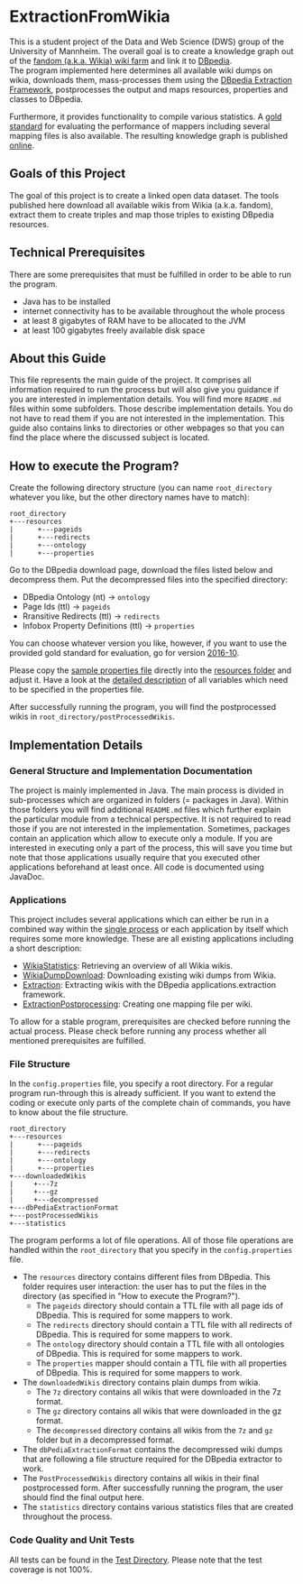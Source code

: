 # ExtractionFromWikia
This is a student project of the Data and Web Science (DWS) group of the University of Mannheim.
The overall goal is to create a knowledge graph out of the [fandom (a.k.a. Wikia) wiki farm](http://www.wikia.com) and 
link it to [DBpedia](http://wiki.dbpedia.org).<br/>
The program implemented here determines all available wiki dumps on wikia, downloads them, mass-processes them using 
the [DBpedia Extraction Framework](https://github.com/dbpedia/applications.extraction-framework), postprocesses the 
output and maps resources, properties and classes to DBpedia. 

Furthermore, it provides functionality to compile various statistics. A [gold standard](./additionalFiles/evaluationFiles) 
for evaluating the performance of mappers including several mapping files is also available. 
The resulting knowledge graph is published [online](http://dbkwik.webdatacommons.org/).

## Goals of this Project
The goal of this project is to create a linked open data dataset.
The tools published here download all available wikis from Wikia (a.k.a. fandom), extract them to create triples and 
map those triples to existing DBpedia resources. 

## Technical Prerequisites
There are some prerequisites that must be fulfilled in order to be able to run the program.
- Java has to be installed
- internet connectivity has to be available throughout the whole process 
- at least 8 gigabytes of RAM have to be allocated to the JVM
- at least 100 gigabytes freely available disk space


## About this Guide
This file represents the main guide of the project. It comprises all information required to run the process but 
will also give you guidance if you are interested in implementation details. You will find more `README.md` files 
within some subfolders. Those describe implementation details. You do not have to read them if you are not interested
in the implementation. This guide also contains links to directories or other webpages so that you can find the place 
where the discussed subject is located. 


## How to execute the Program?
Create the following directory structure (you can name `root_directory` whatever you like, but the other directory 
names have to match):
```
root_directory
+---resources
|      +---pageids
|      +---redirects
|      +---ontology
|      +---properties
```

Go to the DBpedia download page, download the files listed below and decompress them. Put the decompressed files into the specified directory:
- DBpedia Ontology (nt) → `ontology`
- Page Ids (ttl) → `pageids`
- Rransitive Redirects (ttl) → `redirects`
- Infobox Property Definitions (ttl) → `properties`

You can choose whatever version you like, however, if you want to use the provided gold standard for evaluation, go for version [2016-10](http://wiki.dbpedia.org/downloads-2016-10).

Please copy the [sample properties file](./additionalFiles/configFile/config.properties) directly into the [resources folder](/wikiaProject/src/main/resources) and adjust it. 
Have a look at the [detailed description](./additionalFiles/configFile/README.md) of all variables which need to be specified in the properties file.

After successfully running the program, you will find the postprocessed wikis in `root_directory/postProcessedWikis`.


## Implementation Details

### General Structure and Implementation Documentation
The project is mainly implemented in Java. The main process is divided in sub-processes which are organized in folders 
(= packages in Java). Within those folders you will find additional `README.md` files which further explain the 
particular module from a technical perspective. It is not required to read those if you are not interested in the 
implementation. Sometimes, packages contain an application which allow to execute only a module. If you are interested
in executing only a part of the process, this will save you time but note that those applications usually require
that you executed other applications beforehand at least once. All code is documented using JavaDoc.


### Applications 
This project includes several applications which can either be run in a combined way within the [single process](./wikiaProject/src/main/java/applications/SingleProcessApplication.java) or each application by itself which requires some more knowledge.
These are all existing applications including a short description:
 - [WikiaStatistics](./wikiaProject/src/main/java/applications/wikiaStatistics): Retrieving an overview of all Wikia wikis.
 - [WikiaDumpDownload](./wikiaProject/src/main/java/applications/wikiaDumpDownload/): Downloading existing wiki dumps from Wikia.
 - [Extraction](./wikiaProject/src/main/java/applications/extraction/): Extracting wikis with the DBpedia applications.extraction framework.
 - [ExtractionPostprocessing](./wikiaProject/src/main/java/applications/extractionPostprocessing): Creating one mapping file per wiki.

 To allow for a stable program, prerequisites are checked before running the actual process. Please check before running any process whether all mentioned prerequisites are fulfilled.

### File Structure
In the `config.properties` file, you specify a root directory. For a regular program run-through this is already sufficient. If you want to extend the coding or execute only parts of the complete chain of commands, you have to know about the file structure.

```
root_directory
+---resources
|      +---pageids
|      +---redirects
|      +---ontology
|      +---properties
+---downloadedWikis
|     +---7z
|     +---gz
|     +---decompressed
+---dbPediaExtractionFormat
+---postProcessedWikis
+---statistics
```

The program performs a lot of file operations. All of those file operations are handled within the `root_directory` that you specify in the `config.properties` file.
- The `resources` directory contains different files from DBpedia. This folder requires user interaction: the user has to put the files in the directory (as specified in "How to execute the Program?").
   - The `pageids` directory should contain a TTL file with all page ids of DBpedia. This is required for some mappers to work.
   - The `redirects` directory should contain a TTL file with all redirects of DBpedia. This is required for some mappers to work.
   - The `ontology` directory should contain a TTL file with all ontologies of DBpedia. This is required for some mappers to work.
   - The `properties` mapper should contain a TTL file with all properties of DBpedia. This is required for some mappers to work.
- The `downloadedWikis` directory contains plain dumps from wikia.
     - The `7z` directory contains all wikis that were downloaded in the 7z format.
     - The `gz` directory contains all wikis that were downloaded in the gz format.
     - The `decompressed` directory contains all wikis from the `7z` and `gz` folder but in a decompressed format.
- The `dbPediaExtractionFormat` contains the decompressed wiki dumps that are following a file structure required for the DBpedia extractor to work.
- The `PostProcessedWikis` directory contains all wikis in their final postprocessed form. After successfully running the program, the user should find the final output here. 
- The `statistics` directory contains various statistics files that are created throughout the process.


### Code Quality and Unit Tests
All tests can be found in the [Test Directory](.wikiaProject/src/test). Please note that the test coverage is not 100%.

